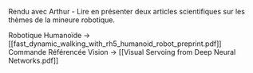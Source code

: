 
Rendu avec Arthur - Lire en présenter deux articles scientifiques sur les thèmes de la mineure robotique.

Robotique Humanoïde -> [[fast_dynamic_walking_with_rh5_humanoid_robot_preprint.pdf]]
Commande Référencée Vision -> [[Visual Servoing from Deep Neural Networks.pdf]]
